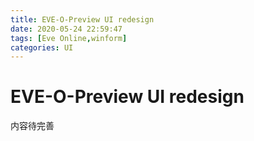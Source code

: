 ```yaml
---
title: EVE-O-Preview UI redesign
date: 2020-05-24 22:59:47
tags: [Eve Online,winform]
categories: UI
---
```


# EVE-O-Preview UI redesign

内容待完善
